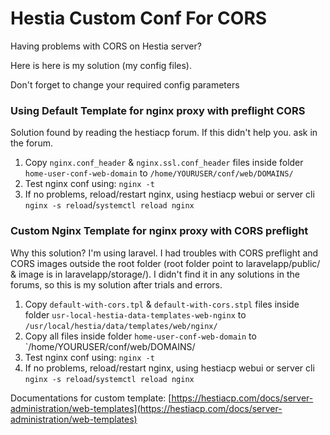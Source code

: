 # Hestia Custom Conf For CORS

Having problems with CORS on Hestia server?

Here is here is my solution (my config files).

Don't forget to change your required config parameters

### Using Default Template for nginx proxy with preflight CORS

Solution found by reading the hestiacp forum.
If this didn't help you. ask in the forum.

 1. Copy `nginx.conf_header` & `nginx.ssl.conf_header` files inside folder `home-user-conf-web-domain` to `/home/YOURUSER/conf/web/DOMAINS/`
 2. Test nginx conf using: `nginx -t`
 3. If no problems, reload/restart nginx, using hestiacp webui or server cli `nginx -s reload`/`systemctl reload nginx`

### Custom Nginx Template for nginx proxy with CORS preflight

Why this solution?
I'm using laravel. I had troubles with CORS preflight and CORS images outside the root folder (root folder point to laravelapp/public/ & image is in laravelapp/storage/).
I didn't find it in any solutions in the forums, so this is my solution after trials and errors.

 1. Copy `default-with-cors.tpl` & `default-with-cors.stpl` files inside folder `usr-local-hestia-data-templates-web-nginx` to `/usr/local/hestia/data/templates/web/nginx/`
 2. Copy all files inside folder `home-user-conf-web-domain` to `/home/YOURUSER/conf/web/DOMAINS/
 3. Test nginx conf using: `nginx -t`
 4. If no problems, reload/restart nginx, using hestiacp webui or server cli `nginx -s reload`/`systemctl reload nginx`

Documentations for custom template: [https://hestiacp.com/docs/server-administration/web-templates](https://hestiacp.com/docs/server-administration/web-templates)

